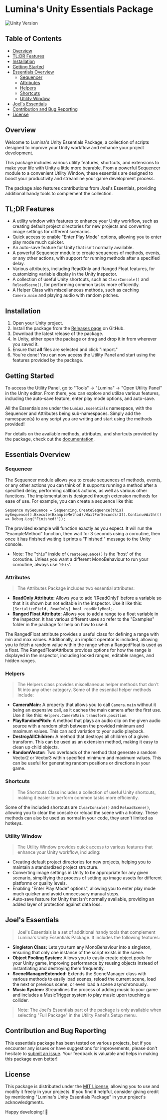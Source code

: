 

# Lumina's Unity Essentials Package

![Unity Version](https://img.shields.io/badge/Unity-2021.3%2B-blue.svg)

## Table of Contents
- [Overview](#overview)
- [TL;DR Features](#tldr-features)
- [Installation](#installation)
- [Getting Started](#getting-started)
- [Essentials Overview](#essentials-overview)
  - [Sequencer](#sequencer)
  - [Attributes](#attributes)
  - [Helpers](#helpers)
  - [Shortcuts](#shortcuts)
  - [Utility Window](#utility-window)
- [Joel's Essentials](#joels-essentials)
- [Contribution and Bug Reporting](#contribution-and-bug-reporting)
- [License](#license)

## Overview
Welcome to Lumina's Unity Essentials Package, a collection of scripts designed to improve your Unity workflow and enhance your project development. 

This package includes various utility features, shortcuts, and extensions to make your life with Unity a little more bearable. From a powerful Sequencer module to a convenient Utility Window, these essentials are designed to boost your productivity and streamline your game development process.

The package also features contributions from Joel's Essentials, providing additional handy tools to complement the collection.

## TL;DR Features
- A utility window with features to enhance your Unity workflow, such as creating default project directories for new projects and converting image settings for different scenarios.
- Quick access to enable "Enter Play Mode" options, allowing you to enter play mode much quicker.
- An auto-save feature for Unity that isn't normally available.
- A powerful Sequencer module to create sequences of methods, events, or any other actions, with support for running methods after a specified delay.
- Various attributes, including ReadOnly and Ranged Float features, for customizing variable display in the Unity inspector.
- A collection of useful Unity shortcuts, such as `ClearConsole()` and `ReloadScene()`, for performing common tasks more efficiently.
- A Helper Class with miscellaneous methods, such as caching `Camera.main` and playing audio with random pitches.

## Installation
1. Open your Unity project.
2. Install the package from the [Releases page](https://github.com/ltsLumina/Lumina-Essentials/releases/latest) on GitHub.
3. Download the latest release of the package.
4. In Unity, either open the package or drag and drop it in from wherever you saved it.
5. Ensure that **all** files are selected and click "Import."
6. You're done! You can now access the Utility Panel and start using the features provided by the package.

## Getting Started
To access the Utility Panel, go to "Tools" -> "Lumina" -> "Open Utility Panel" in the Unity editor. From there, you can explore and utilize various features, including the auto-save feature, enter play mode options, and auto-save.

All the Essentials are under the `Lumina.Essentials` namespace, with the Sequencer and Attributes being sub-namespaces.
Simply add the namespace(s) to any script you are writing and start using the methods provided!

For details on the available methods, attributes, and shortcuts provided by the package, check out the [documentation](Documentation.md).

## Essentials Overview

### Sequencer
The Sequencer module allows you to create sequences of methods, events, or any other actions you can think of. It supports running a method after a specified delay, performing callback actions, as well as various other functions. The implementation is designed through extension methods for ease of use. For example, you can create a sequence like this: 

```
Sequence mySequence = Sequencing.CreateSequence(this)
mySequence().Execute(ExampleMethod).WaitForSeconds(3f).ContinueWith(() => Debug.Log("Finished!"));
```
The provided example will function exactly as you expect. It will run the "ExampleMethod" function, then wait for 3 seconds using a coroutine, then once it has finished waiting it prints a "Finished!" message to the Unity console.
   - Note: The "`this`" inside of `CreateSequence()` is the 'host' of the coroutine. Unless you want a different MonoBehaviour to run your coroutine, always use '`this`'.

### Attributes
> The Attributes Package includes two essential attributes:
- **ReadOnly Attribute:** Allows you to add '[ReadOnly]' before a variable so that it is shown but not editable in the inspector. Use it like this: `[SerializeField, ReadOnly] bool readOnlyBool;`.
- **Ranged Float Attribute:** Allows you to add a range to a float variable in the inspector. It has various different uses so refer to the "Examples" folder in the package for help on how to use it.

The RangedFloat attribute provides a useful class for defining a range with min and max values. Additionally, an implicit operator is included, allowing you to fetch a random value within the range when a RangedFloat is used as a float. The RangedFloatAttribute provides options for how the range is displayed in the inspector, including locked ranges, editable ranges, and hidden ranges.

### Helpers
> The Helpers class provides miscellaneous helper methods that don't fit into any other category. Some of the essential helper methods include:
- **CameraMain:** A property that allows you to call `Camera.main` without it being an expensive call, as it caches the main camera after the first use. Use it like this: `Helpers.CameraMain.transform.position`.
- **PlayRandomPitch:** A method that plays an audio clip on the given audio source with a random pitch between the provided minimum and maximum values. This can add variation to your audio playback.
- **DestroyAllChildren:** A method that destroys all children of a given transform. This can be used as an extension method, making it easy to clean up child objects.
- **RandomVector:** Two overloads of the method that generate a random Vector2 or Vector3 within specified minimum and maximum values. This can be useful for generating random positions or directions in your game.

### Shortcuts
> The Shortcuts Class includes a collection of useful Unity shortcuts, making it easier to perform common tasks more efficiently.

Some of the included shortcuts are `ClearConsole()` and `ReloadScene()`, allowing you to clear the console or reload the scene with a hotkey.
These methods can also be used as normal in your code, they aren't limited as hotkeys.

### Utility Window
> The Utility Window provides quick access to various features that enhance your Unity workflow, including:
- Creating default project directories for new projects, helping you to maintain a standardized project structure.
- Converting image settings in Unity to be appropriate for any given scenario, simplifying the process of setting up image assets for different platforms or quality levels.
- Enabling "Enter Play Mode" options", allowing you to enter play mode much quicker and avoid unnecessary manual steps.
- Auto-save feature for Unity that isn't normally available, providing an added layer of protection against data loss.

## Joel's Essentials
> Joel's Essentials is a set of additional handy tools that complement Lumina's Unity Essentials Package. It includes the following features:

- **Singleton Class:** Lets you turn any MonoBehaviour into a singleton, ensuring that only one instance of the script exists in the scene.
- **Object Pooling System:** Allows you to easily create object pools for your Unity game, improving performance by reusing objects instead of instantiating and destroying them frequently.
- **SceneManagerExtended:** Extends the SceneManager class with various methods to easily load scenes, reload the current scene, load the next or previous scene, or even load a scene asynchronously.
- **Music System:** Streamlines the process of adding music to your game and includes a MusicTrigger system to play music upon touching a collider.

> Note: The Joel's Essentials part of the package is only available when selecting "Full Package" in the Utility Panel's Setup menu.

## Contribution and Bug Reporting
This essentials package has been tested on various projects, but if you encounter any issues or have suggestions for improvements, please don't hesitate to [submit an issue](https://github.com/ltsLumina/Lumina-Essentials/issues). Your feedback is valuable and helps in making this package even better!

## License
This package is distributed under the [MIT License](LICENSE), allowing you to use and modify it freely in your projects. If you find it helpful, consider giving credit by mentioning "Lumina's Unity Essentials Package" in your project's acknowledgments.

Happy developing! 🚀
